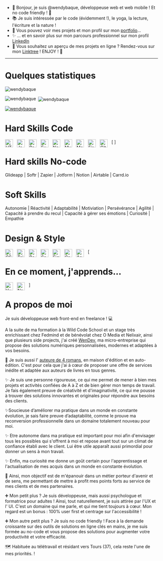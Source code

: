 - 👋 Bonjour, je suis @wendybaque, développeuse web et web mobile ! Et no code friendly ! 🌈
- 📚 Je suis intéressée par le code (évidemment !), le yoga, la lecture, l'écriture et la nature !
- 🚀 Vous pouvez voir mes projets et mon profil sur mon [portfolio](https://wendybaqueportfoliodev.wendev.fr/)...
- ✨ ... et en savoir plus sur mon parcours professionnel sur mon profil [LinkedIn](https://www.linkedin.com/in/wendy-baqu%C3%A9/)
- 🔎 Vous souhaitez un aperçu de mes projets en ligne ? Rendez-vous sur mon [Linktree](https://linktr.ee/wendybaque) ! ENJOY ! 🤩
-----------------

# Quelques statistiques

<p align="left"> <img src="https://komarev.com/ghpvc/?username=wendybaque&label=Profile%20views&color=0e75b6&style=flat" alt="wendybaque" /> </p>

<p><img align="left" src="https://github-readme-stats.vercel.app/api/top-langs?username=wendybaque&show_icons=true&locale=en&layout=compact" alt="wendybaque" /></p>

<p>&nbsp;<img align="center" src="https://github-readme-stats.vercel.app/api?username=wendybaque&show_icons=true&locale=en" alt="wendybaque" /></p>

<p align="left"> <a href="https://github.com/ryo-ma/github-profile-trophy"><img src="https://github-profile-trophy.vercel.app/?username=wendybaque" alt="wendybaque" /></a> </p>


# Hard Skills Code 
[<img align="left" alt="HTML5" width="26px" src="https://cdn.jsdelivr.net/gh/devicons/devicon/icons/html5/html5-original.svg" style="padding-right:10px;" />
<img align="left" alt="JavaScript" width="26px" src="https://cdn.jsdelivr.net/gh/devicons/devicon/icons/javascript/javascript-original.svg" style="padding-right:10px;" />
<img align="left" alt="React" width="26px" src="https://cdn.jsdelivr.net/gh/devicons/devicon/icons/react/react-original.svg" style="padding-right:10px;" />
<img align="left" alt="Express" width="26px" src="https://cdn.jsdelivr.net/gh/devicons/devicon/icons/express/express-original.svg" style="padding-right:10px;" />
<img align="left" alt="Node.js" width="26px" src="https://cdn.jsdelivr.net/gh/devicons/devicon/icons/nodejs/nodejs-original.svg" style="padding-right:10px;" />
<img align="left" alt="MySQL" width="26px" src="https://cdn.jsdelivr.net/gh/devicons/devicon/icons/mysql/mysql-original.svg" style="padding-right:10px;" />
<img align="left" alt="MongoDB" width="26px" src="https://cdn.jsdelivr.net/gh/devicons/devicon/icons/mongodb/mongodb-original-wordmark.svg" style="padding-right:10px;" />
<img align="left" alt="Firebase" width="26px" src="https://cdn.jsdelivr.net/gh/devicons/devicon/icons/firebase/firebase-plain-wordmark.svg" style="padding-right:10px;" />
<img align="left" alt="Git" width="26px" src="https://cdn.jsdelivr.net/gh/devicons/devicon/icons/git/git-original.svg" style="padding-right:10px;" />]



# Hard skills No-code
Glideapp | Softr | Zapier | Jotform | Notion | Airtable | Carrd.io

# Soft Skills 
Autonomie | Réactivité | Adaptabilité | Motiviation | Persévérance | Agilité | Capacité à prendre du recul | Capacité à gérer ses émotions | Curiosité | Empathie

# Design & Style
[<img align="left" alt="CSS3" width="26px" src="https://cdn.jsdelivr.net/gh/devicons/devicon/icons/css3/css3-original.svg" style="padding-right:10px;" />
<img align="left" alt="Tailwindcss" width="26px" src="https://cdn.jsdelivr.net/gh/devicons/devicon/icons/tailwindcss/tailwindcss-original-wordmark.svg" style="padding-right:10px;" />
<img align="left" alt="Bootstrap" width="26px" src="https://cdn.jsdelivr.net/gh/devicons/devicon/icons/bootstrap/bootstrap-original-wordmark.svg" style="padding-right:10px;" />
<img align="left" alt="Sass" width="26px" src="https://cdn.jsdelivr.net/gh/devicons/devicon/icons/sass/sass-original.svg" style="padding-right:10px;" />
<img align="left" alt="Figma" width="26px" src="https://cdn.jsdelivr.net/gh/devicons/devicon/icons/figma/figma-original.svg" style="padding-right:10px;" />
<img align="left" alt="Canva" width="26px" src="https://cdn.jsdelivr.net/gh/devicons/devicon/icons/canva/canva-original.svg" style="padding-right:10px;" />
<img align="left" alt="Angular" width="26px" src="https://cdn.jsdelivr.net/gh/devicons/devicon/icons/angularjs/angularjs-original-wordmark.svg" style="padding-right:10px;" />

# En ce moment, j'apprends...

<img align="left" alt="Vue" width="26px" src="https://cdn.jsdelivr.net/gh/devicons/devicon/icons/vuejs/vuejs-original-wordmark.svg" style="padding-right:10px;" />
<img align="left" alt="Next" width="26px" src="https://cdn.jsdelivr.net/gh/devicons/devicon/icons/nextjs/nextjs-original-wordmark.svg" style="padding-right:10px;" />]

# A propos de moi

Je suis développeuse web front-end en freelance ! 💻

A la suite de ma formation à la Wild Code School et un stage très enrichissant chez Fedmind et de bénévolat chez O Media et Nelixair, ainsi que plusieurs side projects, j'ai créé [WenDev](https://www.wendev.fr/), ma micro-entreprise qui propose des solutions numériques personnalisées, modernes et adaptées à vos besoins.

📖 Je suis aussi l' [auteure de 4 romans](https://wendybaqueauteure.wendev.fr/), en maison d'édition et en auto-édition. C'est pour cela que j'ai à cœur de proposer une offre de services inédite et adaptée aux auteurs de livres en tous genres. 

✨ Je suis une personne rigoureuse, ce qui me permet de mener à bien mes projets et activités confiées de A à Z et de bien gérer mon temps de travail. Je fais également preuve de créativité et d'imaginativité, ce qui me pousse à trouver des solutions innovantes et originales pour répondre aux besoins des clients. 

✨Soucieuse d’améliorer ma pratique dans un monde en constante évolution, je sais faire preuve d’adaptabilité, comme le prouve ma reconversion professionnelle dans un domaine totalement nouveau pour moi.  

✨ Etre autonome dans ma pratique est important pour moi afin d'envisager tous les possibles qui s'offrent à moi et repose avant tout sur un climat de confiance établi avec le client. Lui être utile apparaît aussi primordial pour donner un sens à mon travail. 

✨ Enfin, ma curiosité me donne un goût certain pour l'apprentissage et l'actualisation de mes acquis dans un monde en constante évolution. 

🎯 Ainsi, mon objectif est de m'épanouir dans un métier porteur d'avenir et de sens, me permettant de mettre à profit mes points forts au service de mes clients et de mes partenaires.

➕ Mon petit plus ? 
Je suis développeuse, mais aussi psychologue et formatrice pour adultes ! 
Ainsi, tout naturellement, je suis attirée par l'UX et l' UI. 
C'est un domaine qui me parle, et qui me tient toujours à cœur. 
Mon regard est un bonus : 100% user first et centrage sur l'accessibilité !

➕ Mon autre petit plus ? Je suis no code friendly ! Face à la demande croissante sur des outils de solutions en ligne clés en mains, je me suis formée au no-code et vous propose des solutions pour augmenter votre productivité et votre efficacité.

🗺️ Habituée au télétravail et résidant vers Tours (37), cela reste l'une de mes priorités. !


<!---
wendybaque/wendybaque is a ✨ special ✨ repository because its `README.md` (this file) appears on your GitHub profile.
You can click the Preview link to take a look at your changes.
--->
